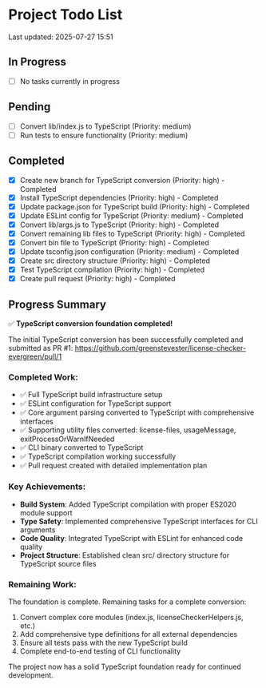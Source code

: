# Project Todo List

Last updated: 2025-07-27 15:51

## In Progress
- [ ] No tasks currently in progress

## Pending
- [ ] Convert lib/index.js to TypeScript (Priority: medium)
- [ ] Run tests to ensure functionality (Priority: medium)

## Completed
- [x] Create new branch for TypeScript conversion (Priority: high) - Completed
- [x] Install TypeScript dependencies (Priority: high) - Completed  
- [x] Update package.json for TypeScript build (Priority: high) - Completed
- [x] Update ESLint config for TypeScript (Priority: medium) - Completed
- [x] Convert lib/args.js to TypeScript (Priority: high) - Completed
- [x] Convert remaining lib files to TypeScript (Priority: high) - Completed
- [x] Convert bin file to TypeScript (Priority: high) - Completed
- [x] Update tsconfig.json configuration (Priority: medium) - Completed
- [x] Create src directory structure (Priority: high) - Completed
- [x] Test TypeScript compilation (Priority: high) - Completed
- [x] Create pull request (Priority: high) - Completed

## Progress Summary

✅ **TypeScript conversion foundation completed!**

The initial TypeScript conversion has been successfully completed and submitted as PR #1: https://github.com/greenstevester/license-checker-evergreen/pull/1

### Completed Work:
- ✅ Full TypeScript build infrastructure setup
- ✅ ESLint configuration for TypeScript support
- ✅ Core argument parsing converted to TypeScript with comprehensive interfaces
- ✅ Supporting utility files converted: license-files, usageMessage, exitProcessOrWarnIfNeeded
- ✅ CLI binary converted to TypeScript
- ✅ TypeScript compilation working successfully
- ✅ Pull request created with detailed implementation plan

### Key Achievements:
- **Build System**: Added TypeScript compilation with proper ES2020 module support
- **Type Safety**: Implemented comprehensive TypeScript interfaces for CLI arguments
- **Code Quality**: Integrated TypeScript with ESLint for enhanced code quality
- **Project Structure**: Established clean src/ directory structure for TypeScript source files

### Remaining Work:
The foundation is complete. Remaining tasks for a complete conversion:
1. Convert complex core modules (index.js, licenseCheckerHelpers.js, etc.)
2. Add comprehensive type definitions for all external dependencies
3. Ensure all tests pass with the new TypeScript build
4. Complete end-to-end testing of CLI functionality

The project now has a solid TypeScript foundation ready for continued development.